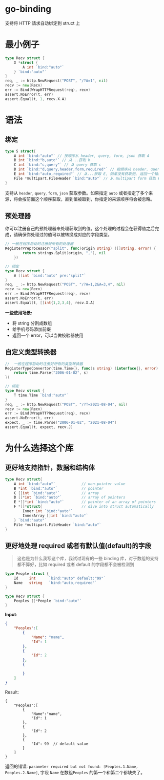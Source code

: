 # go-binding

支持将 HTTP 请求自动绑定到 struct 上

# 最小例子

```go
type Recv struct {
    X *struct {
        A int `bind:"auto"`
    } `bind:"auto"`
}
req, _ := http.NewRequest("POST", "/?A=1", nil)
recv := new(Recv)
err := Bind(WrapHTTPRequest(req), recv)
assert.NoError(t, err)
assert.Equal(t, 1, recv.X.A)
```

# 语法

## 绑定

```go
type S struct{
    A int `bind:"auto"` // 按顺序从 header, query, form, json 获取 A
    B int `bind:"b,auto"` // 从...获取 b
    C int `bind:"c,query"` // 从 query 获取 c
    D int `bind:"d,query,header,form,required"` // 按顺序从 header, query, form 获取 d，如果													没有获取到, 返回一个错误
    E int `bind:"auto,required"` // 从...获取 E, 如果没有获取到, 返回一个错误
    File *multipart.FileHeader `bind:"auto"` // 从 multipart form 获取 File 文件
}
```

支持从 `header`, `query`, `form`, `json` 获取参数。如果指定 `auto` 或者指定了多个来源，将会按前面这个顺序获取，直到值被取到，你指定的来源顺序将会被忽略。

## 预处理器

你可以注册自己的预处理器来处理获取到的值。这个处理的过程会在获得值之后完成，请确保你处理过的值可以被转换成对应的字段类型。

```go
// 一般在程序启动时注册好所有的处理器
RegisterPreprocessor("split", func(origin string) ([]string, error) {
		return strings.Split(origin, ","), nil
	})

// 绑定
type Recv struct {
    A []int `bind:"auto" pre:"split"`
}
req, _ := http.NewRequest("POST", "/?A=1,2&A=3,4", nil)
recv := new(Recv)
err := Bind(WrapHTTPRequest(req), recv)
assert.NoError(t, err)
assert.Equal(t, []int{1,2,3,4}, recv.X.A)
```

**一些使用场景:** 

- 将 string 分割成数组
- 给手机号码添加前缀
- 返回一个 error，可以当做校验器使用

## 自定义类型转换器

```go
//  一般在程序启动时注册好所有的类型转换器
RegisterTypeConvertor(time.Time{}, func(s string) (interface{}, error) {
    return time.Parse("2006-01-02", s)
})

// 绑定
type Recv struct {
    T time.Time `bind:"auto"`
}
req, _ := http.NewRequest("POST", "/?T=2021-08-04", nil)
recv := new(Recv)
err := Bind(WrapHTTPRequest(req), recv)
assert.NoError(t, err)
expect, _ := time.Parse("2006-01-02", "2021-08-04")
assert.Equal(t, expect, recv.J)
```

# 为什么选择这个库

## 更好地支持指针，数据和结构体

```go
type Recv struct{
    A int `bind:"auto"`            // non-pointer value
    B *int `bind:"auto"`           // pointer
    C []int `bind:"auto"`          // array
    D []*int `bind:"auto"`         // array of pointers
    E *[]*int `bind:"auto"`        // pointer of an array of pointers
    F *[]*struct{                  // dive into struct automatically
        Inner int `bind:"auto"`
        InnerArray []int `bind:"auto"`
    } `bind:"auto"`
    File *multipart.FileHeader `bind:"auto"`
}
```

## 更好地处理 required 或者有默认值(default)的字段

> 这也是为什么我写这个库，我试过现有的一些 binding 库，对于数组的支持都不算好，比如 required 或者 default 的字段都不会被检测到

```go
type People struct {
    Id     int      `bind:"auto" default:"99"`
    Name   string   `bind:"auto,required"`
}

type Recv struct {
    Peoples []*People `bind:"auto"`
}
```

**Input**:

```json
{
	"Peoples":[
		{
			"Name": "name",
			"Id": 1
		},
        {
            "Id": 2
        },
        {
            
        }
    ]
}
```

Result:

```json5
{
	"Peoples":[
		{
			"Name":"name",
			"Id": 1
		},
        {
            "Id": 2
        },
        {
            "Id": 99  // default value
        }
    ]
}
```

返回的错误: `parameter required but not found: [Peoples.1.Name, Peoples.2.Name]`, 字段 `Name` 在数组`Peoples` 的第一个和第二个都缺失了。

